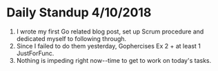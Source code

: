 # Daily Standup 4/10/2018

1. I wrote my first Go related blog post, set up Scrum procedure and dedicated myself to following through.
2. Since I failed to do them yesterday, Gophercises Ex 2 + at least 1 JustForFunc.
3. Nothing is impeding right now--time to get to work on today's tasks.
